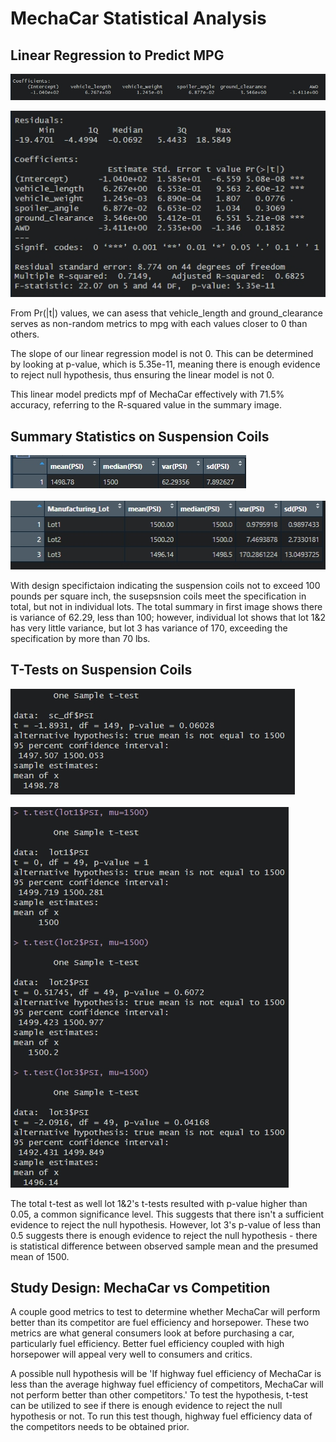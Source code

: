 # MechaCar Statistical Analysis

## Linear Regression to Predict MPG
![Coefficients](Resources/coefficient.jpg) <br>

![summary](Resources/summary.jpg)<br>

From Pr(|t|) values, we can asess that vehicle_length and ground_clearance serves as non-random metrics to mpg with each values closer to 0 than others. 

The slope of our linear regression model is not 0. This can be determined by looking at p-value, which is 5.35e-11, meaning there is enough evidence to reject null hypothesis, thus ensuring the linear model is not 0.

This linear model predicts mpf of MechaCar effectively with 71.5% accuracy, referring to the R-squared value in the summary image. 

## Summary Statistics on Suspension Coils
![total summary](Resources/total_summary.jpg) <br><br>
![lot summary](Resources/lot_summary.jpg) <br>

With design specifictaion indicating the suspension coils not to exceed 100 pounds per square inch, the susepsnsion coils meet the specification in total, but not in individual lots. The total summary in first image shows there is variance of 62.29, less than 100; however, individual lot shows that lot 1&2 has very little variance, but lot 3 has variance of 170, exceeding the specification by more than 70 lbs.

## T-Tests on Suspension Coils
![total t-test](Resources/t_test.jpg) <br><br>
![lot t-test](Resources/t-test_each_lot.jpg) <br>

The total t-test as well lot 1&2's t-tests resulted with p-value higher than 0.05, a common significance level. This suggests that there isn't a sufficient evidence to reject the null hypothesis. However, lot 3's p-value of less than 0.5 suggests there is enough evidence to reject the null hypothesis - there is statistical difference between observed sample mean and the presumed mean of 1500.

## Study Design: MechaCar vs Competition
A couple good metrics to test to determine whether MechaCar will perform better than its competitor are fuel efficiency and horsepower. These two metrics are what general consumers look at before purchasing a car, particularly fuel efficiency. Better fuel efficiency coupled with high horsepower will appeal very well to consumers and critics. 

A possible null hypothesis will be 'If highway fuel efficiency of MechaCar is less than the average highway fuel efficiency of competitors, MechaCar will not perform better than other competitors.' To test the hypothesis, t-test can be utilized to see if there is enough evidence to reject the null hypothesis or not. To run this test though, highway fuel efficiency data of the competitors needs to be obtained prior. 
